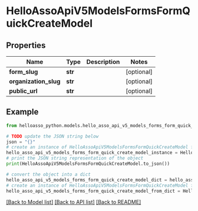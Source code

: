 # HelloAssoApiV5ModelsFormsFormQuickCreateModel


## Properties

Name | Type | Description | Notes
------------ | ------------- | ------------- | -------------
**form_slug** | **str** |  | [optional] 
**organization_slug** | **str** |  | [optional] 
**public_url** | **str** |  | [optional] 

## Example

```python
from helloasso_python.models.hello_asso_api_v5_models_forms_form_quick_create_model import HelloAssoApiV5ModelsFormsFormQuickCreateModel

# TODO update the JSON string below
json = "{}"
# create an instance of HelloAssoApiV5ModelsFormsFormQuickCreateModel from a JSON string
hello_asso_api_v5_models_forms_form_quick_create_model_instance = HelloAssoApiV5ModelsFormsFormQuickCreateModel.from_json(json)
# print the JSON string representation of the object
print(HelloAssoApiV5ModelsFormsFormQuickCreateModel.to_json())

# convert the object into a dict
hello_asso_api_v5_models_forms_form_quick_create_model_dict = hello_asso_api_v5_models_forms_form_quick_create_model_instance.to_dict()
# create an instance of HelloAssoApiV5ModelsFormsFormQuickCreateModel from a dict
hello_asso_api_v5_models_forms_form_quick_create_model_from_dict = HelloAssoApiV5ModelsFormsFormQuickCreateModel.from_dict(hello_asso_api_v5_models_forms_form_quick_create_model_dict)
```
[[Back to Model list]](../README.md#documentation-for-models) [[Back to API list]](../README.md#documentation-for-api-endpoints) [[Back to README]](../README.md)


